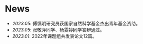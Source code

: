 # News
- *2023.05*: 傅慎明研究员获国家自然科学基金杰出青年基金资助。
- *2023.05*: 张敬萍同学、杨雯婷同学答辩通过。
- *2023.01*: 2022年课题组共发表论文12篇。
